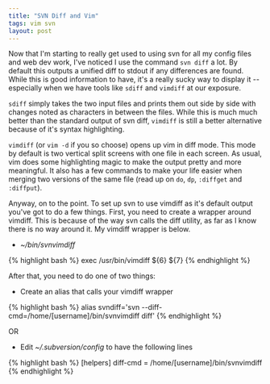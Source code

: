 ```yaml
---
title: "SVN Diff and Vim"
tags: vim svn
layout: post
---
```


Now that I'm starting to really get used to using svn for all my config
files and web dev work, I've noticed I use the command `svn diff` a lot.
By default this outputs a unified diff to stdout if any differences are
found.  While this is good information to have, it's a really sucky way
to display it -- especially when we have tools like `sdiff` and
`vimdiff` at our exposure.

`sdiff` simply takes the two input files and prints them out side by
side with changes noted as characters in between the files.  While this
is much much better than the standard output of svn diff, `vimdiff` is
still a better alternative because of it's syntax highlighting.

`vimdiff` (or `vim -d` if you so choose) opens up vim in diff mode.
This mode by default is two vertical split screens with one file in each
screen.  As usual, vim does some highlighting magic to make the output
pretty and more meaningful.  It also has a few commands to make your
life easier when merging two versions of the same file (read up on `do`,
`dp`, `:diffget` and `:diffput`).

Anyway, on to the point.  To set up svn to use vimdiff as it's default
output you've got to do a few things.  First, you need to create a
wrapper around vimdiff.  This is because of the way svn calls the diff
utility, as far as I know there is no way around it.  My vimdiff wrapper
is below.

* *~/bin/svnvimdiff*

{% highlight bash %}
exec /usr/bin/vimdiff ${6} ${7}
{% endhighlight %}

After that, you need to do one of two things:

* Create an alias that calls your vimdiff wrapper

{% highlight bash %}
alias svndiff='svn --diff-cmd=/home/[username]/bin/svnvimdiff diff'
{% endhighlight %}

OR

* Edit *~/.subversion/config* to have the following lines

{% highlight bash %}
[helpers]
diff-cmd = /home/[username]/bin/svnvimdiff
{% endhighlight %}

